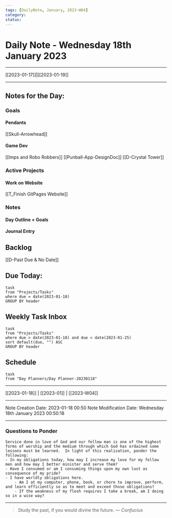 ```yaml
---
tags: [DailyNote, January, 2023-W04]
category:
status:
---
```


# Daily Note - Wednesday 18th January 2023

---
[[2023-01-17]]|[[2023-01-19]]

---

## Notes for the Day:
### Goals
#### Pendants
[[Skull-Arrowhead]]

#### Game Dev
[[Imps and Robo Robbers]]
[[Punball-App-DesignDoc]]
[[D-Crystal Tower]]
### Active Projects
#### Work on Website
[[T_Finish GitPages Website]]

### Notes
#### Day Outline + Goals

#### Journal Entry

## Backlog
[[D-Past Due & No Date]]

## Due Today:
```dataview
task
from "Projects/Tasks"
where due = date(2023-01-18)
GROUP BY header
```

## Weekly Task Inbox
```dataview
task
from "Projects/Tasks"
where due > date(2023-01-18) and due < date(2023-01-25)
sort default(due, "") ASC
GROUP BY header
```

## Schedule
```dataview
task
from "Day Planners/Day Planner-20230118"

```
---
[[2023-01-18]] | [[2023-01]] | [[2023-W04]]

---

Note Creation Date: 2023-01-18 00:50
Note Modification Date: Wednesday 18th January 2023 00:50:18 

---
### Questions to Ponder
	Service done in love of God and our fellow man is one of the highest forms of worship and the medium through which God has ordained some lessons must be learned.  In light of this realization, ponder the following:
	- In my obligations today, how may I increase my love for my fellow men and how may I better minister and serve them?
	- Have I consumed or am I consuming things upon my own lust as consequence of my pride?
	- I have worldly obligations here.  
		- Am I at my computer, phone, book, or chore to improve, perform, and learn efficiently so as to meet and exceed those obligations?  
		- If the weakness of my flesh requires I take a break, am I doing so in a wise way?

--- 
> Study the past, if you would divine the future.
> — <cite>Confucius</cite>